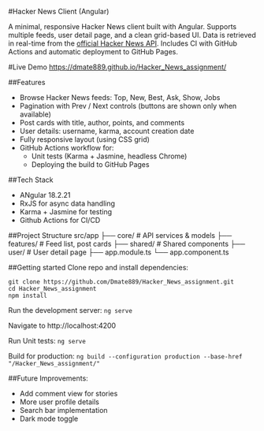 #Hacker News Client (Angular)

A minimal, responsive Hacker News client built with Angular. Supports multiple feeds, user detail page, and a clean grid-based UI. Data is retrieved in real-time from the [official Hacker News API](https://github.com/HackerNews/API).  Includes CI with GitHub Actions and automatic deployment to GitHub Pages.

#Live Demo
https://dmate889.github.io/Hacker_News_assignment/

##Features
- Browse Hacker News feeds: Top, New, Best, Ask, Show, Jobs
- Pagination with Prev / Next controls (buttons are shown only when available)
- Post cards with title, author, points, and comments
- User details: username, karma, account creation date
- Fully responsive layout (using CSS grid)
- GitHub Actions workflow for:
  - Unit tests (Karma + Jasmine, headless Chrome)
  - Deploying the build to GitHub Pages

##Tech Stack
- ANgular 18.2.21
- RxJS for async data handling
- Karma + Jasmine for testing
- Github Actions for CI/CD

##Project Structure
src/app
├── core/         # API services & models
├── features/     # Feed list, post cards
├── shared/       # Shared components
├── user/         # User detail page
├── app.module.ts
└── app.component.ts

##Getting started
Clone repo and install dependencies:
```
git clone https://github.com/Dmate889/Hacker_News_assignment.git
cd Hacker_News_assignment
npm install
```

Run the development server:
 ```ng serve```

Navigate to http://localhost:4200

Run Unit tests:
```ng serve```

Build for production:
```ng build --configuration production --base-href "/Hacker_News_assignment/"```

##Future Improvements:
- Add comment view for stories
- More user profile details
- Search bar implementation
- Dark mode toggle


  
